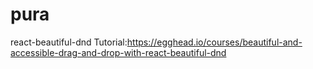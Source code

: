 # pura

react-beautiful-dnd Tutorial:https://egghead.io/courses/beautiful-and-accessible-drag-and-drop-with-react-beautiful-dnd
